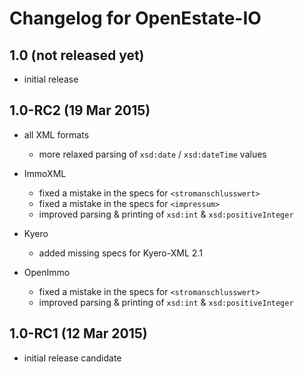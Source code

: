Changelog for OpenEstate-IO
===========================

1.0 (not released yet)
----------------------

-   initial release


1.0-RC2 (19 Mar 2015)
--------------------------

-   all XML formats
    -   more relaxed parsing of `xsd:date` / `xsd:dateTime` values

-   ImmoXML
    -   fixed a mistake in the specs for `<stromanschlusswert>`
    -   fixed a mistake in the specs for `<impressum>`
    -   improved parsing & printing of `xsd:int` & `xsd:positiveInteger`

-   Kyero
    -   added missing specs for Kyero-XML 2.1

-   OpenImmo
    -   fixed a mistake in the specs for `<stromanschlusswert>`
    -   improved parsing & printing of `xsd:int` & `xsd:positiveInteger`


1.0-RC1 (12 Mar 2015)
--------------------

-   initial release candidate
